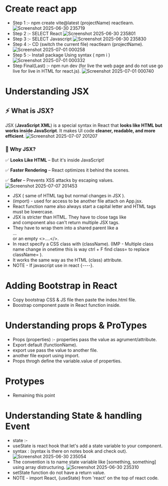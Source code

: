 # Create react app 
- Step 1 :- npm create vite@latest (projectName) reactlearn.
 ![Screenshot 2025-06-30 235719](https://github.com/user-attachments/assets/1e7043a0-9c33-4f11-a8ab-65cf8ce4d3ed)
- Step 2 :- SELECT React
 ![Screenshot 2025-06-30 235801](https://github.com/user-attachments/assets/edfae529-4fff-4a15-bf78-047dc795b2d4)
- Step 3 :- SELECT Javascript
![Screenshot 2025-06-30 235830](https://github.com/user-attachments/assets/7fb8f4b2-42ad-41b1-9337-95680969e7d8)
- Step 4 :- CD (switch the current file) reactlearn (projectName).
![Screenshot 2025-07-01 000258](https://github.com/user-attachments/assets/0f5df5f9-8612-46fd-9e3a-6e225cd99e8b)
- Step 5 :- Install package Using syntax ( npm i )
![Screenshot 2025-07-01 000332](https://github.com/user-attachments/assets/a45fe63a-00bd-4203-ac9f-412aa3c238f9)
- Step Final(Last) :- npm run dev (for live the web page and do not use go live for live in HTML for react.js).
![Screenshot 2025-07-01 000740](https://github.com/user-attachments/assets/8eef76f4-d93a-4bf0-9190-4334d88b1415)

# Understanding JSX 
## ⚡ What is JSX?
JSX (**JavaScript XML**) is a special syntax in React that **looks like HTML but works inside JavaScript**. It makes UI code **cleaner, readable, and more efficient**.
![Screenshot 2025-07-07 201207](https://github.com/user-attachments/assets/535631c3-56aa-40a2-b489-990d99cd6f1b)
### 🎯 Why JSX?

✅ **Looks Like HTML** – But it's inside JavaScript!

✅ **Faster Rendering** – React optimizes it behind the scenes.

✅ **Safer** – Prevents XSS attacks by escaping values.
![Screenshot 2025-07-07 201453](https://github.com/user-attachments/assets/f4a17852-2766-419f-ba81-b407d3553553)



- JSX ( same of HTML tag but normal changes in JSX ).
- (import) - used for access to be another file attach on App.jsx.
- React function name also always start a capital letter and HTML tags must be lowercase.
- JSX is stricter than HTML. They have to close tags like <br/> and component also can't return multiple JSX tags.
- They have to wrap them into a shared parent like a <div> ... </div> or an empty <>....</>.
- In react specify a CSS class with (className). (IMP - Multiple class name change in onetime this is way ctrl + F find class= to replace className= ).
- It works the same way as the HTML (class) attribute.
- NOTE - If javascript use in react {----}.

# Adding Bootstrap in React
- Copy bootstrap CSS & JS file then paste the index.html file.
- Boostrap component paste in React function inside.

# Understanding props & ProTypes
- Props (properties) :- properties pass the value as agrument/attribute.
- Export default (functionName).
- export use pass the value to another file.
- another file export using import.
- Props throgh define the variable.value of properties.

# Protypes 
- Remaining this point 

# Understanding State & handling Event
- state :-
- useState is react hook that let's add a state variable to your component.
- syntax : (syntax is there on notes book and check out).
![Screenshot 2025-06-30 235054](https://github.com/user-attachments/assets/c18e763b-f717-488d-8df7-91d9f9f297b9)
- The convention is to name state variable like [something, something] using array distructuring.
![Screenshot 2025-06-30 235310](https://github.com/user-attachments/assets/c85ee9f7-865e-4feb-aa21-b787b64fce6c)
- setState function do not have a return value.
- NOTE - import React, {useState} from 'react' on the top of react code.
